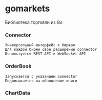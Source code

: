 # gomarkets
Библиотека торговли из Go

### Connector
    Универсальный интерфейс к биржам
    Для каждой биржи свое расширение connector
    Используется REST API и WebSocket API
### OrderBook
    Запускается с указанием connector
    Подписывается на обновление книги
### ChartData